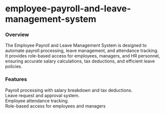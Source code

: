 # employee-payroll-and-leave-management-system
### Overview
The Employee Payroll and Leave Management System is designed to automate payroll processing, leave management, and attendance tracking. It provides role-based access for employees, managers, and HR personnel, ensuring accurate salary calculations, tax deductions, and efficient leave policies. <br/>

### Features
Payroll processing with salary breakdown and tax deductions. <br/>
Leave request and approval system. <br/>
Employee attendance tracking. <br/>
Role-based access for employees and managers <br/>

